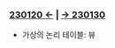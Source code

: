 ﻿### [230120 ←](../../221205-230127_JSP/230118/) | [→ 230130](../../230130-_MVC/230130/)

- 가상의 논리 테이블: 뷰